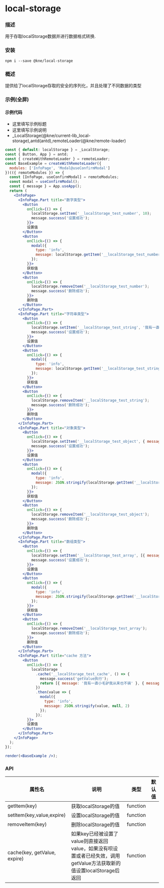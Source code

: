
# local-storage


### 描述

用于存取localStorage数据并进行数据格式转换.


### 安装

```shell
npm i --save @kne/local-storage
```


### 概述

提供给了localStorage存取的安全的序列化，并且处理了不同数据的类型


### 示例(全屏)

#### 示例代码

- 这里填写示例标题
- 这里填写示例说明
- _LocalStorage(@kne/current-lib_local-storage),antd(antd),remoteLoader(@kne/remote-loader)

```jsx
const { default: localStorage } = _LocalStorage;
const { Button, App } = antd;
const { createWithRemoteLoader } = remoteLoader;
const BaseExample = createWithRemoteLoader({
  modules: ['InfoPage', 'Modal@useConfirmModal']
})(({ remoteModules }) => {
  const [InfoPage, useConfirmModal] = remoteModules;
  const modal = useConfirmModal();
  const { message } = App.useApp();
  return (
    <InfoPage>
      <InfoPage.Part title="数字类型">
        <Button
          onClick={() => {
            localStorage.setItem('__localStorage_test_number', 10);
            message.success('设置成功');
          }}>
          设置值
        </Button>
        <Button
          onClick={() => {
            modal({
              type: 'info',
              message: localStorage.getItem('__localStorage_test_number')
            });
          }}>
          获取值
        </Button>
        <Button
          onClick={() => {
            localStorage.removeItem('__localStorage_test_number');
            message.success('删除成功');
          }}>
          删除值
        </Button>
      </InfoPage.Part>
      <InfoPage.Part title="字符串类型">
        <Button
          onClick={() => {
            localStorage.setItem('__localStorage_test_string', '我有一直小毛驴我从来也不骑');
            message.success('设置成功');
          }}>
          设置值
        </Button>
        <Button
          onClick={() => {
            modal({
              type: 'info',
              message: localStorage.getItem('__localStorage_test_string')
            });
          }}>
          获取值
        </Button>
        <Button
          onClick={() => {
            localStorage.removeItem('__localStorage_test_string');
            message.success('删除成功');
          }}>
          删除值
        </Button>
      </InfoPage.Part>
      <InfoPage.Part title="对象类型">
        <Button
          onClick={() => {
            localStorage.setItem('__localStorage_test_object', { message: '我有一直小毛驴我从来也不骑' });
            message.success('设置成功');
          }}>
          设置值
        </Button>
        <Button
          onClick={() => {
            modal({
              type: 'info',
              message: JSON.stringify(localStorage.getItem('__localStorage_test_object'), null, 2)
            });
          }}>
          获取值
        </Button>
        <Button
          onClick={() => {
            localStorage.removeItem('__localStorage_test_object');
            message.success('删除成功');
          }}>
          删除值
        </Button>
      </InfoPage.Part>
      <InfoPage.Part title="数组类型">
        <Button
          onClick={() => {
            localStorage.setItem('__localStorage_test_array', [{ message: '我有一直小毛驴我从来也不骑' }, { message: '我有一直小毛驴我从来也不骑' }]);
            message.success('设置成功');
          }}>
          设置值
        </Button>
        <Button
          onClick={() => {
            modal({
              type: 'info',
              message: JSON.stringify(localStorage.getItem('__localStorage_test_array'), null, 2)
            });
          }}>
          获取值
        </Button>
        <Button
          onClick={() => {
            localStorage.removeItem('__localStorage_test_array');
            message.success('删除成功');
          }}>
          删除值
        </Button>
      </InfoPage.Part>
      <InfoPage.Part title="cache 方法">
        <Button
          onClick={() => {
            localStorage
              .cache('__localStorage_test_cache', () => {
                message.success('getValue执行');
                return [{ message: '我有一直小毛驴我从来也不骑' }, { message: '我有一直小毛驴我从来也不骑' }];
              })
              .then(value => {
                modal({
                  type: 'info',
                  message: JSON.stringify(value, null, 2)
                });
              });
          }}>
          设置值
        </Button>
      </InfoPage.Part>
    </InfoPage>
  );
});

render(<BaseExample />);

```


### API

| 属性名                          | 说明                                                                          | 类型       | 默认值 |
|------------------------------|-----------------------------------------------------------------------------|----------|-----|
| getItem(key)                 | 获取localStorage的值                                                            | function |     |
| setItem(key,value,expire)    | 设置localStorage的值                                                            | function |     |
| removeItem(key)              | 删除localStorage的值                                                            | function |     |
| cache(key, getValue, expire) | 如果key已经被设置了value则直接返回value，如果没有呗设置或者已经失效，调用getValue方法获取新的值设置localStorage后返回 | function |     |

